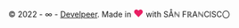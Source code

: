 &copy; 2022 - &infin; - [Develpeer](https://develpeer.com).  Made in <span style="color:#e91e63;font-size:18px">&heartsuit;</span> with S&#8491;&#8469; F&#8477;A&#8469;ClSC&#12295;